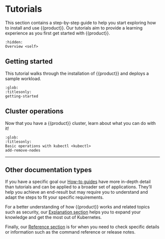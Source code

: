 # Tutorials

This section contains a step-by-step guide to help you start exploring how to
install and use {{product}}. Our tutorials aim to provide a learning experience as you first get started with {{product}}.

```{toctree}
:hidden:
Overview <self>
```

## Getting started

This tutorial walks through the installation of {{product}} and deploys a sample workload.

```{toctree}
:glob:
:titlesonly:
getting-started
```

## Cluster operations

Now that you have a {{product}} cluster, learn about what you can do with it!

```{toctree}
:glob:
:titlesonly:
Basic operations with kubectl <kubectl>
add-remove-nodes
```

---

## Other documentation types

If you have a specific goal our [How-to guides] have more in-depth detail than
tutorials and can be applied to a broader set of applications. They’ll help you
achieve an end-result but may require you to understand and adapt the steps to
fit your specific requirements.

For a better understanding of how {{product}} works and related topics
such as security, our [Explanation section] helps you to expand your knowledge
and get the most out of Kubernetes.

Finally, our [Reference section] is for when you need to check specific details
or information such as the command reference or release notes.

<!--LINKS -->
[How-to guides]: ../howto/index
[Explanation section]: ../explanation/index
[Reference section]: ../reference/index

